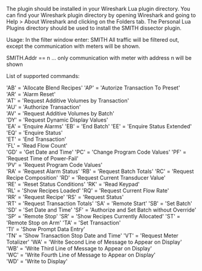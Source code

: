 The plugin should be installed in your Wireshark Lua plugin directory.
You can find your Wireshark plugin directory by opening Wireshark and going to Help > About Wireshark and clicking on the Folders tab.
The Personal Lua Plugins directory should be used to install the SMITH dissector plugin.

Usage:
In the filter window enter: SMITH 
All traffic will be filtered out, except the communication with meters will be shown.

SMITH.Addr == n  ... only communication with meter with address n will be shown

List of supported commands:

'AB' = 'Allocate Blend Recipes'
'AP' = 'Autorize Transaction To Preset'		
'AR' = 'Alarm Reset'		
'AT' = 'Request Additive Volumes by Transaction'		
'AU' = 'Authorize Transaction'		
'AV' = 'Request Additive Volumes by Batch'		
'DY' = 'Request Dynamic Display Values'				
'EA' = 'Enquire Alarms'
'EB' = 'End Batch'
'EE' = 'Enquire Status Extended'
'EQ' = 'Enquire Status'		
'ET' = 'End Transaction'		
'FL' = 'Read Flow Count'		
'GD' = 'Get Date and Time'
'PC' = 'Change Program Code Values'
'PF' = 'Request Time of Power-Fail'		
'PV' = 'Request Program Code Values'		
'RA' = 'Request Alarm Status'
'RB' = 'Request Batch Totals'
'RC' = 'Request Recipe Composition'
'RD' = 'Request Current Transducer Value'		
'RE' = 'Reset Status Conditions'
'RK' = 'Read Keypad'					
'RL' = 'Show Recipes Loaded'
'RQ' = 'Request Current Flow Rate'		
'RR' = 'Request Recipe'
'RS' = 'Request Status'						
'RT' = 'Request Transaction Totals'
'SA' = 'Remote Start'
'SB' = 'Set Batch'
'SD' = 'Set Date and Time'
'SF' = 'Authorize and Set Batch without Override'
'SP' = 'Remote Stop'
'SR' = 'Show Recipes Currently Allocated'
'ST' = 'Remote Stop on Arm'
'TA' = 'Set Transaction'	
'TI' = 'Show Prompt Data Entry'			
'TN' = 'Show Transaction Stop Date and Time'
'VT' = 'Request Meter Totalizer'
'WA' = 'Write Second Line of Message to Appear on Display'	
'WB' = 'Write Third Line of Message to Appear on Display'			
'WC' = 'Write Fourth Line of Message to Appear on Display'	
'WD' = 'Write to Display'	


